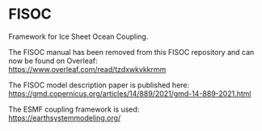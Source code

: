 FISOC
=====

Framework for Ice Sheet Ocean Coupling.

The FISOC manual has been removed from this FISOC repository and can now be found on Overleaf: \
https://www.overleaf.com/read/tzdxwkvkkrmm

The FISOC model description paper is published here: \
https://gmd.copernicus.org/articles/14/889/2021/gmd-14-889-2021.html

The ESMF coupling framework is used: \
https://earthsystemmodeling.org/

